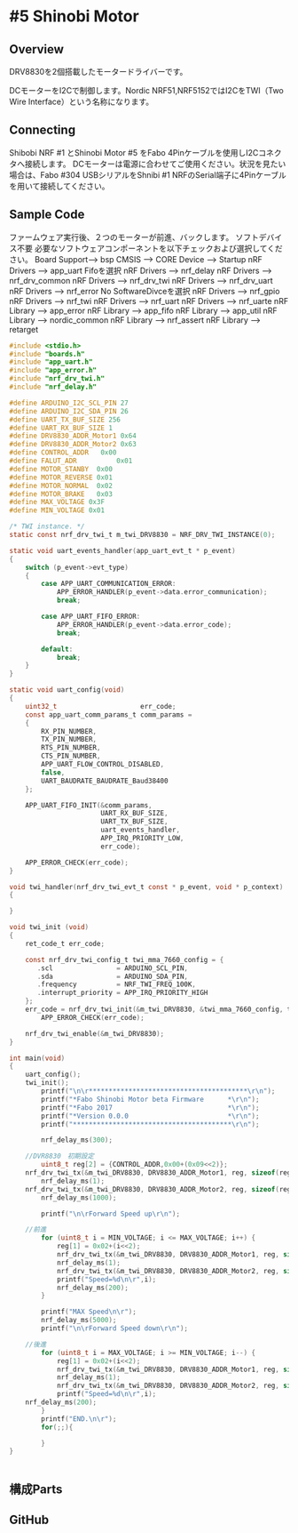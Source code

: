 # #5 Shinobi Motor

## Overview
DRV8830を2個搭載したモータードライバーです。

DCモーターをI2Cで制御します。Nordic NRF51,NRF5152ではI2CをTWI（Two Wire Interface）という名称になります。

## Connecting
Shibobi NRF #1 とShinobi Motor #5 をFabo 4Pinケーブルを使用しI2Cコネクタへ接続します。
DCモーターは電源に合わせてご使用ください。状況を見たい場合は、Fabo #304 USBシリアルをShnibi #1 NRFのSerial端子に4Pinケーブルを用いて接続してください。

## Sample Code
ファームウェア実行後、２つのモーターが前進、バックします。
ソフトデバイス不要
必要なソフトウェアコンポーネントを以下チェックおよび選択してください。
Board Support--> bsp
CMSIS --> CORE
Device --> Startup
nRF Drivers --> app_uart Fifoを選択
nRF Drivers --> nrf_delay
nRF Drivers --> nrf_drv_common
nRF Drivers --> nrf_drv_twi
nRF Drivers --> nrf_drv_uart
nRF Drivers --> nrf_error No SoftwareDivceを選択
nRF Drivers --> nrf_gpio
nRF Drivers --> nrf_twi
nRF Drivers --> nrf_uart
nRF Drivers --> nrf_uarte
nRF Library --> app_error
nRF Library --> app_fifo
nRF Library --> app_util
nRF Library --> nordic_common
nRF Library --> nrf_assert
nRF Library --> retarget


```c
#include <stdio.h>
#include "boards.h"
#include "app_uart.h"
#include "app_error.h"
#include "nrf_drv_twi.h"
#include "nrf_delay.h"

#define ARDUINO_I2C_SCL_PIN 27
#define ARDUINO_I2C_SDA_PIN 26
#define UART_TX_BUF_SIZE 256
#define UART_RX_BUF_SIZE 1
#define DRV8830_ADDR_Motor1	0x64
#define DRV8830_ADDR_Motor2	0x63
#define CONTROL_ADDR   0x00
#define FALUT_ADR		   0x01
#define MOTOR_STANBY  0x00  
#define MOTOR_REVERSE 0x01
#define MOTOR_NORMAL  0x02
#define MOTOR_BRAKE   0x03
#define MAX_VOLTAGE 0x3F
#define MIN_VOLTAGE 0x01

/* TWI instance. */
static const nrf_drv_twi_t m_twi_DRV8830 = NRF_DRV_TWI_INSTANCE(0);

static void uart_events_handler(app_uart_evt_t * p_event)
{
    switch (p_event->evt_type)
    {
        case APP_UART_COMMUNICATION_ERROR:
            APP_ERROR_HANDLER(p_event->data.error_communication);
            break;

        case APP_UART_FIFO_ERROR:
            APP_ERROR_HANDLER(p_event->data.error_code);
            break;

        default:
            break;
    }
}

static void uart_config(void)
{
    uint32_t                     err_code;
    const app_uart_comm_params_t comm_params =
    {
        RX_PIN_NUMBER,
        TX_PIN_NUMBER,
        RTS_PIN_NUMBER,
        CTS_PIN_NUMBER,
        APP_UART_FLOW_CONTROL_DISABLED,
        false,
        UART_BAUDRATE_BAUDRATE_Baud38400
    };

    APP_UART_FIFO_INIT(&comm_params,
                       UART_RX_BUF_SIZE,
                       UART_TX_BUF_SIZE,
                       uart_events_handler,
                       APP_IRQ_PRIORITY_LOW,
                       err_code);

    APP_ERROR_CHECK(err_code);
}

void twi_handler(nrf_drv_twi_evt_t const * p_event, void * p_context)
{   

}

void twi_init (void)
{
    ret_code_t err_code;

    const nrf_drv_twi_config_t twi_mma_7660_config = {
       .scl                = ARDUINO_SCL_PIN,
       .sda                = ARDUINO_SDA_PIN,
       .frequency          = NRF_TWI_FREQ_100K,
       .interrupt_priority = APP_IRQ_PRIORITY_HIGH
    };
    err_code = nrf_drv_twi_init(&m_twi_DRV8830, &twi_mma_7660_config, twi_handler, NULL);
		APP_ERROR_CHECK(err_code);

    nrf_drv_twi_enable(&m_twi_DRV8830);
}

int main(void)
{
    uart_config();
    twi_init();
		printf("\n\r****************************************\r\n");
		printf("*Fabo Shinobi Motor beta Firmware      *\r\n");
		printf("*Fabo 2017                             *\r\n");
		printf("*Version 0.0.0                         *\r\n");
		printf("****************************************\r\n");

		nrf_delay_ms(300);

    //DVR8830　初期設定
		uint8_t reg[2] = {CONTROL_ADDR,0x00+(0x09<<2)};
    nrf_drv_twi_tx(&m_twi_DRV8830, DRV8830_ADDR_Motor1, reg, sizeof(reg), false);
		nrf_delay_ms(1);
    nrf_drv_twi_tx(&m_twi_DRV8830, DRV8830_ADDR_Motor2, reg, sizeof(reg), false);
		nrf_delay_ms(1000);

		printf("\n\rForward Speed up\r\n");

    //前進
		for (uint8_t i = MIN_VOLTAGE; i <= MAX_VOLTAGE; i++) {
			reg[1] = 0x02+(i<<2);
			nrf_drv_twi_tx(&m_twi_DRV8830, DRV8830_ADDR_Motor1, reg, sizeof(reg), false);
			nrf_delay_ms(1);
			nrf_drv_twi_tx(&m_twi_DRV8830, DRV8830_ADDR_Motor2, reg, sizeof(reg), false);
			printf("Speed=%d\n\r",i);
			nrf_delay_ms(200);
		}

		printf("MAX Speed\n\r");
		nrf_delay_ms(5000);
		printf("\n\rForward Speed down\r\n");

    //後進
		for (uint8_t i = MAX_VOLTAGE; i >= MIN_VOLTAGE; i--) {
			reg[1] = 0x02+(i<<2);
			nrf_drv_twi_tx(&m_twi_DRV8830, DRV8830_ADDR_Motor1, reg, sizeof(reg), false);
			nrf_delay_ms(1);
			nrf_drv_twi_tx(&m_twi_DRV8830, DRV8830_ADDR_Motor2, reg, sizeof(reg), false);
			printf("Speed=%d\n\r",i);
    nrf_delay_ms(200);
		}
		printf("END.\n\r");
		for(;;){

		}
}



```

## 構成Parts


## GitHub
